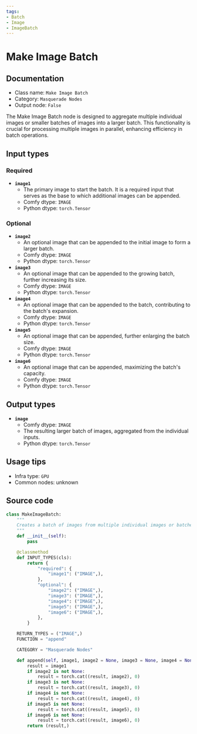 ```yaml
---
tags:
- Batch
- Image
- ImageBatch
---
```


# Make Image Batch
## Documentation
- Class name: `Make Image Batch`
- Category: `Masquerade Nodes`
- Output node: `False`

The Make Image Batch node is designed to aggregate multiple individual images or smaller batches of images into a larger batch. This functionality is crucial for processing multiple images in parallel, enhancing efficiency in batch operations.
## Input types
### Required
- **`image1`**
    - The primary image to start the batch. It is a required input that serves as the base to which additional images can be appended.
    - Comfy dtype: `IMAGE`
    - Python dtype: `torch.Tensor`
### Optional
- **`image2`**
    - An optional image that can be appended to the initial image to form a larger batch.
    - Comfy dtype: `IMAGE`
    - Python dtype: `torch.Tensor`
- **`image3`**
    - An optional image that can be appended to the growing batch, further increasing its size.
    - Comfy dtype: `IMAGE`
    - Python dtype: `torch.Tensor`
- **`image4`**
    - An optional image that can be appended to the batch, contributing to the batch's expansion.
    - Comfy dtype: `IMAGE`
    - Python dtype: `torch.Tensor`
- **`image5`**
    - An optional image that can be appended, further enlarging the batch size.
    - Comfy dtype: `IMAGE`
    - Python dtype: `torch.Tensor`
- **`image6`**
    - An optional image that can be appended, maximizing the batch's capacity.
    - Comfy dtype: `IMAGE`
    - Python dtype: `torch.Tensor`
## Output types
- **`image`**
    - Comfy dtype: `IMAGE`
    - The resulting larger batch of images, aggregated from the individual inputs.
    - Python dtype: `torch.Tensor`
## Usage tips
- Infra type: `GPU`
- Common nodes: unknown


## Source code
```python
class MakeImageBatch:
    """
    Creates a batch of images from multiple individual images or batches.
    """
    def __init__(self):
        pass

    @classmethod
    def INPUT_TYPES(cls):
        return {
            "required": {
                "image1": ("IMAGE",),
            },
            "optional": {
                "image2": ("IMAGE",),
                "image3": ("IMAGE",),
                "image4": ("IMAGE",),
                "image5": ("IMAGE",),
                "image6": ("IMAGE",),
            },
        }

    RETURN_TYPES = ("IMAGE",)
    FUNCTION = "append"

    CATEGORY = "Masquerade Nodes"

    def append(self, image1, image2 = None, image3 = None, image4 = None, image5 = None, image6 = None):
        result = image1
        if image2 is not None:
            result = torch.cat((result, image2), 0)
        if image3 is not None:
            result = torch.cat((result, image3), 0)
        if image4 is not None:
            result = torch.cat((result, image4), 0)
        if image5 is not None:
            result = torch.cat((result, image5), 0)
        if image6 is not None:
            result = torch.cat((result, image6), 0)
        return (result,)

```
